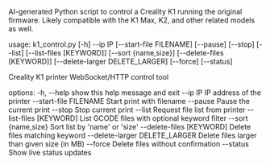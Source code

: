 AI-generated Python script to control a Creality K1 running the original firmware.
Likely compatible with the K1 Max, K2, and other related models as well.

usage: k1_control.py [-h] --ip IP [--start-file FILENAME] [--pause] [--stop] [--list] [--list-files [KEYWORD]] [--sort {name,size}] [--delete-files [KEYWORD]]
                     [--delete-larger DELETE_LARGER] [--force] [--status]

Creality K1 printer WebSocket/HTTP control tool

options:
  -h, --help            show this help message and exit
  --ip IP               IP address of the printer
  --start-file FILENAME
                        Start print with filename
  --pause               Pause the current print
  --stop                Stop current print
  --list                Request file list from printer
  --list-files [KEYWORD]
                        List GCODE files with optional keyword filter
  --sort {name,size}    Sort list by 'name' or 'size'
  --delete-files [KEYWORD]
                        Delete files matching keyword
  --delete-larger DELETE_LARGER
                        Delete files larger than given size (in MB)
  --force               Delete files without confirmation
  --status              Show live status updates
